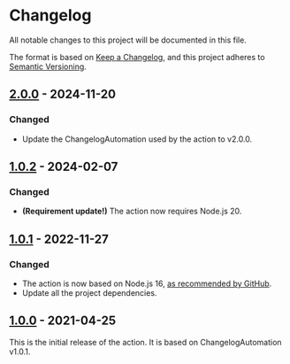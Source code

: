 Changelog
=========

All notable changes to this project will be documented in this file.

The format is based on [Keep a Changelog](https://keepachangelog.com/en/1.0.0/), and this project adheres to [Semantic Versioning](https://semver.org/spec/v2.0.0.html).

## [2.0.0] - 2024-11-20
### Changed
- Update the ChangelogAutomation used by the action to v2.0.0.

## [1.0.2] - 2024-02-07
### Changed
- **(Requirement update!)** The action now requires Node.js 20.

## [1.0.1] - 2022-11-27
### Changed
- The action is now based on Node.js 16, [as recommended by GitHub](https://github.blog/changelog/2022-09-22-github-actions-all-actions-will-begin-running-on-node16-instead-of-node12/).
- Update all the project dependencies.

## [1.0.0] - 2021-04-25
This is the initial release of the action. It is based on ChangelogAutomation v1.0.1.

[1.0.0]: https://github.com/ForNeVeR/ChangelogAutomation.action/releases/tag/v1.0.0
[1.0.1]: https://github.com/ForNeVeR/ChangelogAutomation.action/compare/v1.0.0...v1.0.1
[1.0.2]: https://github.com/ForNeVeR/ChangelogAutomation.action/compare/v1.0.1...v1.0.2
[2.0.0]: https://github.com/ForNeVeR/ChangelogAutomation.action/compare/v1.0.2...v2.0.0
[Unreleased]: https://github.com/ForNeVeR/ChangelogAutomation.action/compare/v2.0.0...HEAD
